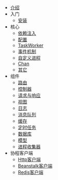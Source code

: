 * [介绍](/)
* 入门
    * [安装](zh-cn/start/install.md)
* 核心
    * [依赖注入](zh-cn/core/di.md)
    * [配置](zh-cn/core/config.md)
    * [TaskWorker](zh-cn/core/task.md)
    * [事件机制](zh-cn/core/event.md)
    * [自定义进程](zh-cn/component/process.md)
    * [Chan](zh-cn/core/chan.md)
    * [其它](zh-cn/core/other.md)
* 组件
    * [路由](zh-cn/component/route.md)
    * [控制器](zh-cn/component/controller.md)
    * [请求与响应](zh-cn/component/request-response.md)
    * [视图](zh-cn/component/view.md)
    * [日志](zh-cn/component/log.md)
    * [消息队列](zh-cn/component/queue.md)
    * [缓存](zh-cn/component/cache.md)
    * [定时任务](zh-cn/component/crontab.md)
    * [数据库](zh-cn/component/database.md)
    * [模型](zh-cn/component/model.md)
    * [进程收集器](zh-cn/component/collector.md)
* 协程客户端
    * [Http客户端](zh-cn/client/http.md)
    * [Beanstalk客户端](zh-cn/client/beanstalk.md)
    * [Redis客户端](zh-cn/client/redis.md)
